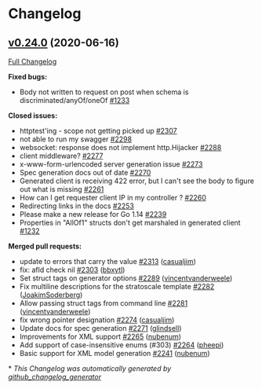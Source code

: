 # Changelog

## [v0.24.0](https://github.com/circl-dev/go-swagger/tree/v0.24.0) (2020-06-16)

[Full Changelog](https://github.com/circl-dev/go-swagger/compare/v0.23.0...v0.24.0)

**Fixed bugs:**

- Body not written to request on post when schema is discriminated/anyOf/oneOf [\#1233](https://github.com/circl-dev/go-swagger/issues/1233)

**Closed issues:**

- httptest'ing - scope not getting picked up [\#2307](https://github.com/circl-dev/go-swagger/issues/2307)
- not able to run my swagger  [\#2298](https://github.com/circl-dev/go-swagger/issues/2298)
- websocket: response does not implement http.Hijacker [\#2288](https://github.com/circl-dev/go-swagger/issues/2288)
- client middleware? [\#2277](https://github.com/circl-dev/go-swagger/issues/2277)
- x-www-form-urlencoded server generation issue [\#2273](https://github.com/circl-dev/go-swagger/issues/2273)
- Spec generation docs out of date [\#2270](https://github.com/circl-dev/go-swagger/issues/2270)
- Generated client is receiving 422 error, but I can't see the body to figure out what is missing [\#2261](https://github.com/circl-dev/go-swagger/issues/2261)
- How can I get requester client IP in my controller ? [\#2260](https://github.com/circl-dev/go-swagger/issues/2260)
- Redirecting links in the docs [\#2253](https://github.com/circl-dev/go-swagger/issues/2253)
- Please make a new release for Go 1.14 [\#2239](https://github.com/circl-dev/go-swagger/issues/2239)
- Properties in "AllOf1" structs don't get marshaled in generated client [\#1232](https://github.com/circl-dev/go-swagger/issues/1232)

**Merged pull requests:**

- update to errors that carry the value [\#2313](https://github.com/circl-dev/go-swagger/pull/2313) ([casualjim](https://github.com/casualjim))
- fix: afld check nil [\#2303](https://github.com/circl-dev/go-swagger/pull/2303) ([bbxytl](https://github.com/bbxytl))
- Set struct tags on generator options [\#2289](https://github.com/circl-dev/go-swagger/pull/2289) ([vincentvanderweele](https://github.com/vincentvanderweele))
- Fix multiline descriptions for the stratoscale template [\#2282](https://github.com/circl-dev/go-swagger/pull/2282) ([JoakimSoderberg](https://github.com/JoakimSoderberg))
- Allow passing struct tags from command line [\#2281](https://github.com/circl-dev/go-swagger/pull/2281) ([vincentvanderweele](https://github.com/vincentvanderweele))
- fix wrong pointer designation [\#2274](https://github.com/circl-dev/go-swagger/pull/2274) ([casualjim](https://github.com/casualjim))
- Update docs for spec generation [\#2271](https://github.com/circl-dev/go-swagger/pull/2271) ([glindsell](https://github.com/glindsell))
- Improvements for XML support [\#2265](https://github.com/circl-dev/go-swagger/pull/2265) ([nubenum](https://github.com/nubenum))
- Add support of case-insensitive enums \(\#303\) [\#2264](https://github.com/circl-dev/go-swagger/pull/2264) ([pheepi](https://github.com/pheepi))
- Basic support for XML model generation [\#2241](https://github.com/circl-dev/go-swagger/pull/2241) ([nubenum](https://github.com/nubenum))



\* *This Changelog was automatically generated by [github_changelog_generator](https://github.com/github-changelog-generator/github-changelog-generator)*
